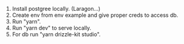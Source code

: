 1. Install postgree locally. (Laragon...)
2. Create env from env example and give proper creds to access db.
3. Run "yarn".
4. Run "yarn dev" to serve locally.
5. For db run "yarn drizzle-kit studio".


